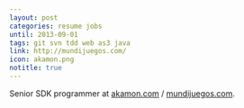```yaml
---
layout: post
categories: resume jobs
until: 2013-09-01
tags: git svn tdd web as3 java
link: http://mundijuegos.com/
icon: akamon.png
notitle: true
---
```


Senior SDK programmer at [akamon.com](http://akamon.com/) / [mundijuegos.com](http://mundijuegos.com/).
